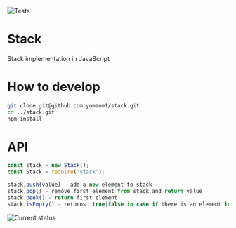 ![Tests](https://travis-ci.org/yomanmf/stack.svg?branch=master)
# Stack
Stack implementation in JavaScript

# How to develop
```bash
git clone git@github.com:yomanmf/stack.git
cd ../stack.git
npm install
```

# API
```javascript
const stack = new Stack();
const Stack = require('stack');

stack.push(value) - add a new element to stack
stack.pop() - remove first element from stack and return value
stack.peek() - return first element
stack.isEmpty() - returns  true|false in case if there is an element in stack
```
![Current status](http://i1.kym-cdn.com/photos/images/original/000/234/739/fa5.jpg)
